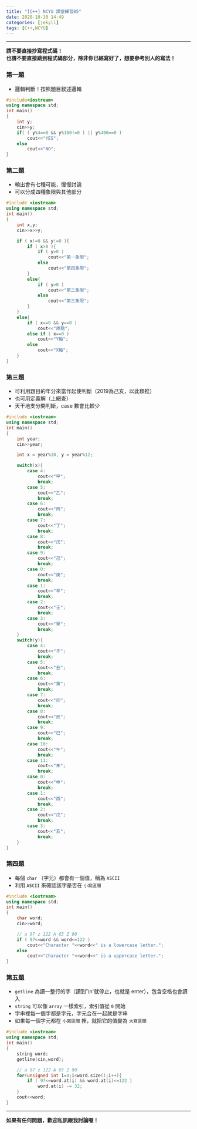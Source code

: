 ```yaml
---
title: "[C++] NCYU 課堂練習05"
date: 2020-10-30 14:49
categories: [jekyll]
tags: [C++,NCYU]
---
```


---
**請不要直接抄寫程式碼！** <br>
**也請不要直接跳到程式碼部分，除非你已經寫好了，想要參考別人的寫法！**

### 第一題

* 邏輯判斷！按照題目敘述邏輯
```c++
#include<iostream>
using namespace std;
int main()
{
    int y;
    cin>>y;
    if( ( y%4==0 && y%100!=0 ) || y%400==0 )
        cout<<"YES";
    else
        cout<<"NO";
}
```

### 第二題

* 輸出會有七種可能，慢慢討論
* 可以分成四種象限與其他部分
```c++
#include <iostream>
using namespace std;
int main()
{
    int x,y;
    cin>>x>>y;

    if ( x!=0 && y!=0 ){
        if ( x>0 ){
            if ( y>0 )
                cout<<"第一象限";
            else
                cout<<"第四象限";
        }
        else{
            if ( y>0 )
                cout<<"第二象限";
            else
                cout<<"第三象限";
        }
    }
    else{
        if ( x==0 && y==0 )
            cout<<"原點";
        else if ( x==0 )
            cout<<"Y軸";
        else
            cout<<"X軸";
    }
}
```

### 第三題

* 可利用題目的年分來當作起使判斷（2019為己亥，以此類推）
* 也可用定義解（上網查）
* 天干地支分開判斷，case 數會比較少
```c++
#include <iostream>
using namespace std;
int main()
{
    int year;
    cin>>year;

    int x = year%10, y = year%12;

    switch(x){
        case 4:
            cout<<"甲";
            break;
        case 5:
            cout<<"乙";
            break;
        case 6:
            cout<<"丙";
            break;
        case 7:
            cout<<"丁";
            break;
        case 8:
            cout<<"戊";
            break;
        case 9:
            cout<<"己";
            break;
        case 0:
            cout<<"庚";
            break;
        case 1:
            cout<<"辛";
            break;
        case 2:
            cout<<"壬";
            break;
        case 3:
            cout<<"癸";
            break;
    }
    switch(y){
        case 4:
            cout<<"子";
            break;
        case 5:
            cout<<"丑";
            break;
        case 6:
            cout<<"寅";
            break;
        case 7:
            cout<<"卯";
            break;
        case 8:
            cout<<"辰";
            break;
        case 9:
            cout<<"巳";
            break;
        case 10:
            cout<<"午";
            break;
        case 11:
            cout<<"未";
            break;
        case 0:
            cout<<"申";
            break;
        case 1:
            cout<<"酉";
            break;
        case 2:
            cout<<"戌";
            break;
        case 3:
            cout<<"亥";
            break;
    }
}
```
### 第四題

* 每個 `char` （字元）都會有一個值，稱為 `ASCII`
* 利用 `ASCII` 來確認該字是否在 `小寫區間`
```c++
#include <iostream>
using namespace std;
int main()
{
    char word;
    cin>>word;

    // a 97 z 122 A 65 Z 90
    if ( 97<=word && word<=122 )
        cout<<"Character "<<word<<" is a lowercase letter.";
    else
        cout<<"Character "<<word<<" is a uppercase letter.";
}
```

### 第五題

* `getline` 為讀一整行的字（讀到'\n'就停止，也就是 enter），包含空格也會讀入
* `string` 可以像 `array` 一樣索引，索引值從 `0` 開始
* 字串裡每一個字都是字元，字元合在一起就是字串
* 如果每一個字元都在 `小寫區間` 裡，就把它的值變為 `大寫區間`
```c++
#include <iostream>
using namespace std;
int main()
{
    string word;
    getline(cin,word);

    // a 97 z 122 A 65 Z 90
    for(unsigned int i=0;i<word.size();i++){
        if ( 97<=word.at(i) && word.at(i)<=122 )
            word.at(i) -= 32;
    }
    cout<<word;
}
```

---
**如果有任何問題，歡迎私訊跟我討論喔！**
